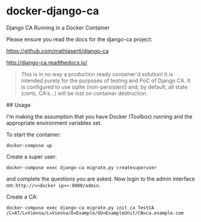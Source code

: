 # docker-django-ca
Django CA Running in a Docker Container

Please ensure you read the docs for the django-ca project:

https://github.com/mathiasertl/django-ca

http://django-ca.readthedocs.io/

> This is in no way a production ready container'd solution!
> It is intended purely for the purposes of testing and PoC of Django CA.
> It is configured to use sqlite (non-persistent) and, by default, all
> state (certs, CA's...) will be lost on container destruction.

## Usage

I'm making the assumption that you have Docker (Toolbox) running and the
appropriate environment variables set.

To start the container:
```
docker-compose up
```

Create a super user:
```
docker-compose exec django-ca migrate.py createsuperuser
```
and complete the questions you are asked. Now login to the admin interface on:
`http://<<docker ip>>:8000/admin`.

Create a CA:
```
docker-compose exec django-ca migrate.py init_ca TestCA /C=AT/L=Vienna/L=Vienna/O=Example/OU=ExampleUnit/CN=ca.example.com
```

